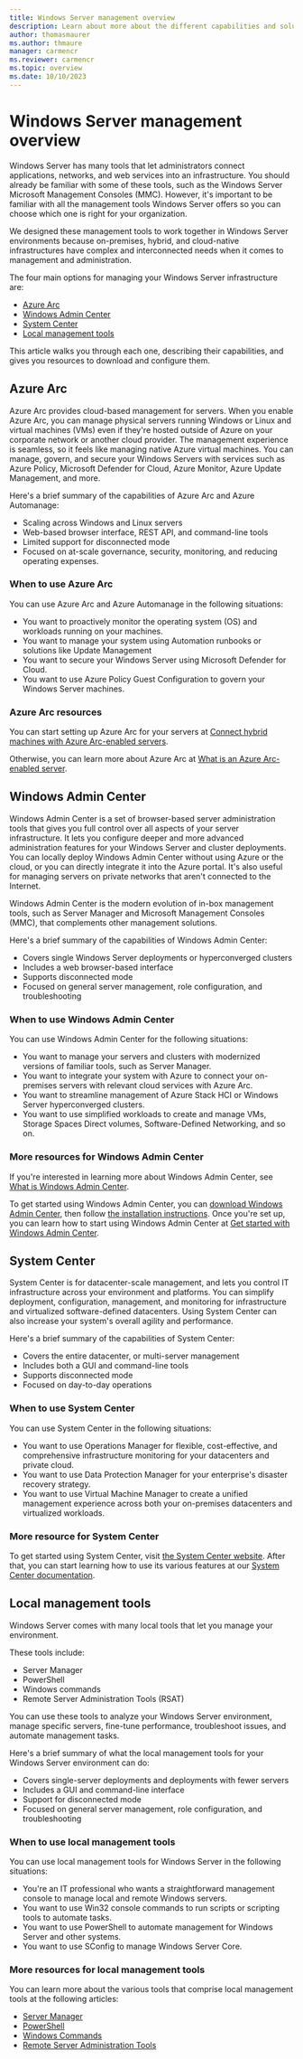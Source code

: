 ```yaml
---
title: Windows Server management overview
description: Learn about more about the different capabilities and solutions to manage Windows Server.
author: thomasmaurer
ms.author: thmaure
manager: carmencr
ms.reviewer: carmencr
ms.topic: overview
ms.date: 10/10/2023
---
```

# Windows Server management overview

Windows Server has many tools that let administrators connect applications, networks, and web services into an infrastructure. You should already be familiar with some of these tools, such as the Windows Server Microsoft Management Consoles (MMC). However, it's important to be familiar with all the management tools Windows Server offers so you can choose which one is right for your organization.

We designed these management tools to work together in Windows Server environments because on-premises, hybrid, and cloud-native infrastructures have complex and interconnected needs when it comes to management and administration.

The four main options for managing your Windows Server infrastructure are:

- [Azure Arc](#azure-arc)
- [Windows Admin Center](#windows-admin-center)
- [System Center](#system-center)
- [Local management tools](#local-management-tools)

This article walks you through each one, describing their capabilities, and gives you resources to download and configure them.

## Azure Arc

Azure Arc provides cloud-based management for servers. When you enable Azure Arc, you can manage physical servers running Windows or Linux and virtual machines (VMs) even if they're hosted outside of Azure on your corporate network or another cloud provider. The management experience is seamless, so it feels like managing native Azure virtual machines. You can manage, govern, and secure your Windows Servers with services such as Azure Policy, Microsoft Defender for Cloud, Azure Monitor, Azure Update Management, and more.

Here's a brief summary of the capabilities of Azure Arc and Azure Automanage:

- Scaling across Windows and Linux servers
- Web-based browser interface, REST API, and command-line tools
- Limited support for disconnected mode
- Focused on at-scale governance, security, monitoring, and reducing operating expenses.

### When to use Azure Arc

You can use Azure Arc and Azure Automanage in the following situations:

- You want to proactively monitor the operating system (OS) and workloads running on your machines.
- You want to manage your system using Automation runbooks or solutions like Update Management
- You want to secure your Windows Server using Microsoft Defender for Cloud.
- You want to use Azure Policy Guest Configuration to govern your Windows Server machines.

### Azure Arc resources

You can start setting up Azure Arc for your servers at [Connect hybrid machines with Azure Arc-enabled servers](/azure/azure-arc/servers/learn/quick-enable-hybrid-vm).

Otherwise, you can learn more about Azure Arc at [What is an Azure Arc-enabled server](/azure/azure-arc/servers/overview).

## Windows Admin Center

Windows Admin Center is a set of browser-based server administration tools that gives you full control over all aspects of your server infrastructure. It lets you configure deeper and more advanced administration features for your Windows Server and cluster deployments. You can locally deploy Windows Admin Center without using Azure or the cloud, or you can directly integrate it into the Azure portal. It's also useful for managing servers on private networks that aren't connected to the Internet.

Windows Admin Center is the modern evolution of in-box management tools, such as Server Manager and Microsoft Management Consoles (MMC), that complements other management solutions.

Here's a brief summary of the capabilities of Windows Admin Center:

- Covers single Windows Server deployments or hyperconverged clusters
- Includes a web browser-based interface
- Supports disconnected mode
- Focused on general server management, role configuration, and troubleshooting

### When to use Windows Admin Center

You can use Windows Admin Center for the following situations:

- You want to manage your servers and clusters with modernized versions of familiar tools, such as Server Manager.
- You want to integrate your system with Azure to connect your on-premises servers with relevant cloud services with Azure Arc.
- You want to streamline management of Azure Stack HCI or Windows Server hyperconverged clusters.
- You want to use simplified workloads to create and manage VMs, Storage Spaces Direct volumes, Software-Defined Networking, and so on.

### More resources for Windows Admin Center

If you're interested in learning more about Windows Admin Center, see [What is Windows Admin Center](../manage/windows-admin-center/understand/what-is.md).

To get started using Windows Admin Center, you can [download Windows Admin Center](https://www.microsoft.com/evalcenter/evaluate-windows-admin-center), then follow [the installation instructions](../manage/windows-admin-center/deploy/install.md). Once you're set up, you can learn how to start using Windows Admin Center at [Get started with Windows Admin Center](../manage/windows-admin-center/use/get-started.md).

## System Center

System Center is for datacenter-scale management, and lets you control IT infrastructure across your environment and platforms. You can simplify deployment, configuration, management, and monitoring for infrastructure and virtualized software-defined datacenters. Using System Center can also increase your system's overall agility and performance.

Here's a brief summary of the capabilities of System Center:

- Covers the entire datacenter, or multi-server management
- Includes both a GUI and command-line tools
- Supports disconnected mode
- Focused on day-to-day operations

### When to use System Center

You can use System Center in the following situations:

- You want to use Operations Manager for flexible, cost-effective, and comprehensive infrastructure monitoring for your datacenters and private cloud.
- You want to use Data Protection Manager for your enterprise's disaster recovery strategy.
- You want to use Virtual Machine Manager to create a unified management experience across both your on-premises datacenters and virtualized workloads.

### More resource for System Center

To get started using System Center, visit [the System Center website](https://www.microsoft.com/system-center). After that, you can start learning how to use its various features at our [System Center documentation](/system-center).

## Local management tools

Windows Server comes with many local tools that let you manage your environment.

These tools include:

- Server Manager
- PowerShell
- Windows commands
- Remote Server Administration Tools (RSAT)

You can use these tools to analyze your Windows Server environment, manage specific servers, fine-tune performance, troubleshoot issues, and automate management tasks.

Here's a brief summary of what the local management tools for your Windows Server environment can do:

- Covers single-server deployments and deployments with fewer servers
- Includes a GUI and command-line interface
- Support for disconnected mode
- Focused on general server management, role configuration, and troubleshooting

### When to use local management tools

You can use local management tools for Windows Server in the following situations:

- You're an IT professional who wants a straightforward management console to manage local and remote Windows servers.
- You want to use Win32 console commands to run scripts or scripting tools to automate tasks.
- You want to use PowerShell to automate management for Windows Server and other systems.
- You want to use SConfig to manage Windows Server Core.

### More resources for local management tools

You can learn more about the various tools that comprise local management tools at the following articles:

- [Server Manager](server-manager/server-manager.md)
- [PowerShell](/powershell/scripting/overview)
- [Windows Commands](windows-commands/windows-commands.md)
- [Remote Server Administration Tools](../remote/remote-server-administration-tools.md)
